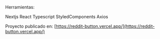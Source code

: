 Herramientas:

Nextjs
React
Typescript
StyledComponents
Axios

Proyecto publicado en: [https://reddit-button.vercel.app/](https://reddit-button.vercel.app/)